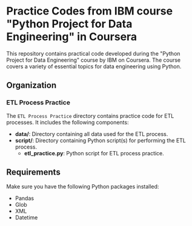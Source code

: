 # Practice Codes from IBM course "Python Project for Data Engineering" in Coursera

This repository contains practical code developed during the "Python Project for Data Engineering" course by IBM on Coursera. The course covers a variety of essential topics for data engineering using Python.

## Organization

### ETL Process Practice

The `ETL Process Practice` directory contains practice code for ETL processes. It includes the following components:

- **data/**: Directory containing all data used for the ETL process.
- **script/**: Directory containing Python script(s) for performing the ETL process.
  - **etl_practice.py**: Python script for ETL process practice.

## Requirements

Make sure you have the following Python packages installed:

- Pandas
- Glob
- XML
- Datetime


